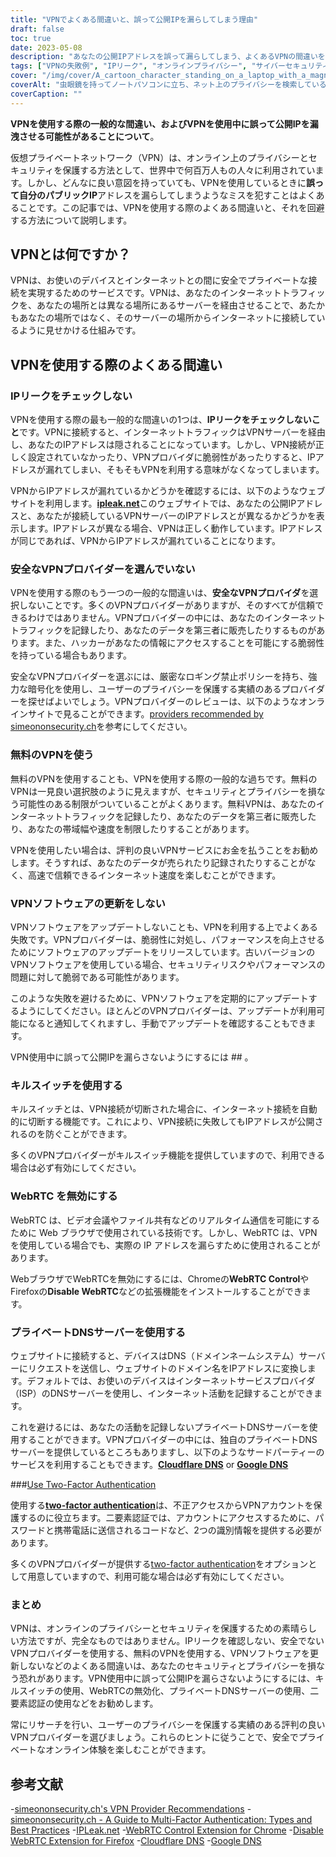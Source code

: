 ```yaml
---
title: "VPNでよくある間違いと、誤って公開IPを漏らしてしまう理由"
draft: false
toc: true
date: 2023-05-08
description: "あなたの公開IPアドレスを誤って漏らしてしまう、よくあるVPNの間違いを避け、あなたのオンラインプライバシーを守りましょう。"
tags: ["VPNの失敗例", "IPリーク", "オンラインプライバシー", "サイバーセキュリティ", "インターネットセキュリティ", "仮想私設通信網", "ウェブアールティーシー", "DNSサーバー", "VPNプロバイダー", "二要素認証", "VPNソフト", "キルスイッチ", "データプライバシー", "インターネットプライバシー", "サイバー脅威", "データ機密保護", "ネットワークセキュリティ", "オンラインセキュリティ", "オンラインアノニマス", "えんかくブラウズ"]
cover: "/img/cover/A_cartoon_character_standing_on_a_laptop_with_a_magnifying_glass.png"
coverAlt: "虫眼鏡を持ってノートパソコンに立ち、ネット上のプライバシーを検索している漫画のキャラクター。"
coverCaption: ""
---
```


**VPNを使用する際の一般的な間違い、およびVPNを使用中に誤って公開IPを漏洩させる可能性があることについて**。

仮想プライベートネットワーク（VPN）は、オンライン上のプライバシーとセキュリティを保護する方法として、世界中で何百万人もの人々に利用されています。しかし、どんなに良い意図を持っていても、VPNを使用しているときに**誤って自分のパブリックIP**アドレスを漏らしてしまうようなミスを犯すことはよくあることです。この記事では、VPNを使用する際のよくある間違いと、それを回避する方法について説明します。

## VPNとは何ですか？

VPNは、お使いのデバイスとインターネットとの間に安全でプライベートな接続を実現するためのサービスです。VPNは、あなたのインターネットトラフィックを、あなたの場所とは異なる場所にあるサーバーを経由させることで、あたかもあなたの場所ではなく、そのサーバーの場所からインターネットに接続しているように見せかける仕組みです。

## VPNを使用する際のよくある間違い

### IPリークをチェックしない

VPNを使用する際の最も一般的な間違いの1つは、**IPリークをチェックしないこと**です。VPNに接続すると、インターネットトラフィックはVPNサーバーを経由し、あなたのIPアドレスは隠されることになっています。しかし、VPN接続が正しく設定されていなかったり、VPNプロバイダに脆弱性があったりすると、IPアドレスが漏れてしまい、そもそもVPNを利用する意味がなくなってしまいます。

VPNからIPアドレスが漏れているかどうかを確認するには、以下のようなウェブサイトを利用します。[**ipleak.net**](https://ipleak.net/)このウェブサイトでは、あなたの公開IPアドレスと、あなたが接続しているVPNサーバーのIPアドレスとが異なるかどうかを表示します。IPアドレスが異なる場合、VPNは正しく動作しています。IPアドレスが同じであれば、VPNからIPアドレスが漏れていることになります。

### 安全なVPNプロバイダーを選んでいない

VPNを使用する際のもう一つの一般的な間違いは、**安全なVPNプロバイダ**を選択しないことです。多くのVPNプロバイダーがありますが、そのすべてが信頼できるわけではありません。VPNプロバイダーの中には、あなたのインターネットトラフィックを記録したり、あなたのデータを第三者に販売したりするものがあります。また、ハッカーがあなたの情報にアクセスすることを可能にする脆弱性を持っている場合もあります。

安全なVPNプロバイダーを選ぶには、厳密なロギング禁止ポリシーを持ち、強力な暗号化を使用し、ユーザーのプライバシーを保護する実績のあるプロバイダーを探せばよいでしょう。VPNプロバイダーのレビューは、以下のようなオンラインサイトで見ることができます。[providers recommended by simeononsecurity.ch](https://simeononsecurity.ch/recommendations/vpns/)を参考にしてください。

### 無料のVPNを使う

無料のVPNを使用することも、VPNを使用する際の一般的な過ちです。無料のVPNは一見良い選択肢のように見えますが、セキュリティとプライバシーを損なう可能性のある制限がついていることがよくあります。無料VPNは、あなたのインターネットトラフィックを記録したり、あなたのデータを第三者に販売したり、あなたの帯域幅や速度を制限したりすることがあります。

VPNを使用したい場合は、評判の良いVPNサービスにお金を払うことをお勧めします。そうすれば、あなたのデータが売られたり記録されたりすることがなく、高速で信頼できるインターネット速度を楽しむことができます。

### VPNソフトウェアの更新をしない

VPNソフトウェアをアップデートしないことも、VPNを利用する上でよくある失敗です。VPNプロバイダーは、脆弱性に対処し、パフォーマンスを向上させるためにソフトウェアのアップデートをリリースしています。古いバージョンのVPNソフトウェアを使用している場合、セキュリティリスクやパフォーマンスの問題に対して脆弱である可能性があります。

このような失敗を避けるために、VPNソフトウェアを定期的にアップデートするようにしてください。ほとんどのVPNプロバイダーは、アップデートが利用可能になると通知してくれますし、手動でアップデートを確認することもできます。

VPN使用中に誤って公開IPを漏らさないようにするには ## 。

### キルスイッチを使用する

キルスイッチとは、VPN接続が切断された場合に、インターネット接続を自動的に切断する機能です。これにより、VPN接続に失敗してもIPアドレスが公開されるのを防ぐことができます。

多くのVPNプロバイダーがキルスイッチ機能を提供していますので、利用できる場合は必ず有効にしてください。

### WebRTC を無効にする

WebRTC は、ビデオ会議やファイル共有などのリアルタイム通信を可能にするために Web ブラウザで使用されている技術です。しかし、WebRTC は、VPN を使用している場合でも、実際の IP アドレスを漏らすために使用されることがあります。

WebブラウザでWebRTCを無効にするには、Chromeの**WebRTC Control**やFirefoxの**Disable WebRTC**などの拡張機能をインストールすることができます。

### プライベートDNSサーバーを使用する

ウェブサイトに接続すると、デバイスはDNS（ドメインネームシステム）サーバーにリクエストを送信し、ウェブサイトのドメイン名をIPアドレスに変換します。デフォルトでは、お使いのデバイスはインターネットサービスプロバイダ（ISP）のDNSサーバーを使用し、インターネット活動を記録することができます。

これを避けるには、あなたの活動を記録しないプライベートDNSサーバーを使用することができます。VPNプロバイダーの中には、独自のプライベートDNSサーバーを提供しているところもありますし、以下のようなサードパーティーのサービスを利用することもできます。[**Cloudflare DNS**](https://1.1.1.1/) or [**Google DNS**](https://developers.google.com/speed/public-dns)

###[Use Two-Factor Authentication](https://simeononsecurity.ch/articles/what-are-the-diferent-kinds-of-factors-in-mfa/)

使用する[**two-factor authentication**](https://simeononsecurity.ch/articles/what-are-the-diferent-kinds-of-factors-in-mfa/)は、不正アクセスからVPNアカウントを保護するのに役立ちます。二要素認証では、アカウントにアクセスするために、パスワードと携帯電話に送信されるコードなど、2つの識別情報を提供する必要があります。

多くのVPNプロバイダーが提供する[two-factor authentication](https://simeononsecurity.ch/articles/what-are-the-diferent-kinds-of-factors-in-mfa/)をオプションとして用意していますので、利用可能な場合は必ず有効にしてください。

### まとめ

VPNは、オンラインのプライバシーとセキュリティを保護するための素晴らしい方法ですが、完全なものではありません。IPリークを確認しない、安全でないVPNプロバイダーを使用する、無料のVPNを使用する、VPNソフトウェアを更新しないなどのよくある間違いは、あなたのセキュリティとプライバシーを損なう恐れがあります。VPN使用中に誤って公開IPを漏らさないようにするには、キルスイッチの使用、WebRTCの無効化、プライベートDNSサーバーの使用、二要素認証の使用などをお勧めします。

常にリサーチを行い、ユーザーのプライバシーを保護する実績のある評判の良いVPNプロバイダーを選びましょう。これらのヒントに従うことで、安全でプライベートなオンライン体験を楽しむことができます。

## 参考文献

-[simeononsecurity.ch's VPN Provider Recommendations](https://simeononsecurity.ch/recommendations/vpns/)
-[simeononsecurity.ch - A Guide to Multi-Factor Authentication: Types and Best Practices](https://simeononsecurity.ch/articles/what-are-the-diferent-kinds-of-factors-in-mfa/)
-[IPLeak.net](https://ipleak.net/)
-[WebRTC Control Extension for Chrome](https://chrome.google.com/webstore/detail/webrtc-control/fjkmabmdepjfammlpliljpnbhleegehm?hl=en)
-[Disable WebRTC Extension for Firefox](https://addons.mozilla.org/en-US/firefox/addon/happy-bonobo-disable-webrtc/?utm_source=addons.mozilla.org&utm_medium=referral&utm_content=search)
-[Cloudflare DNS](https://1.1.1.1/)
-[Google DNS](https://developers.google.com/speed/public-dns)

